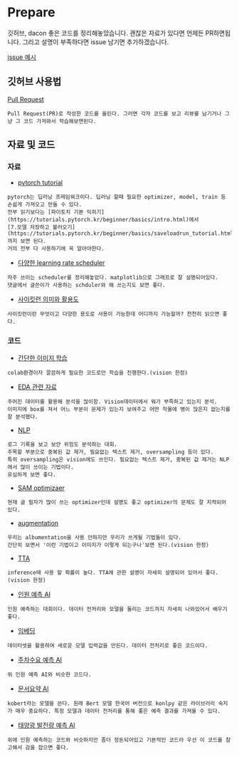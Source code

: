 # Prepare
깃허브, dacon 좋은 코드를 정리해놓았습니다. 괜찮은 자료가 있다면 언제든 PR하면됩니다. 그리고 설명이 부족하다면 issue 남기면 추가하겠습니다. 

[issue 예시](https://github.com/AI-in-DIDC/Prepare/issues/1)


## 깃허브 사용법
[Pull Request](https://wayhome25.github.io/git/2017/07/08/git-first-pull-request-story/)
```
Pull Request(PR)로 작성한 코드를 올린다. 그러면 각자 코드를 보고 리뷰를 남기거나 그냥 그 코드 가져와서 학습해보면된다.
```
## 자료 및 코드

### 자료
* [pytorch tutorial](https://tutorials.pytorch.kr/beginner/basics/intro.html)
```
pytorch는 딥러닝 프레임워크이다. 딥러닝 할때 필요한 optimizer, model, train 등 손쉽게 가져오고 만들 수 있다. 
전부 읽기보다는 [파이토치 기본 익히기](https://tutorials.pytorch.kr/beginner/basics/intro.html)에서 
[7.모델 저장하고 불러오기](https://tutorials.pytorch.kr/beginner/basics/saveloadrun_tutorial.html)
까지 보면 된다.
거의 전부 다 사용하기에 꼭 알아야한다.
```
* [다양한 learning rate scheduler](https://dacon.io/competitions/official/235697/codeshare/2373?page=1&dtype=recent)
```
자주 쓰이는 scheduler를 정리해놓았다. matplotlib으로 그래프로 잘 설명되어있다. 
댓글에서 글쓴이가 사용하는 schduler와 왜 쓰는지도 보면 좋다.
```

* [사이킷런 의미와 활용도](https://engineer-mole.tistory.com/16)
```
사이킷런이란 무엇이고 다양한 용도로 사용이 가능한데 어디까지 가능할까? 천천히 읽으면 좋다.
```

### 코드

* [간단한 이미지 학습](https://dacon.io/competitions/official/235870/codeshare/4171?page=3&dtype=recent)
```
colab환경이자 깔끔하게 필요한 코드로만 학습을 진행한다.(vision 한정)
```
* [EDA 관련 자료](https://dacon.io/competitions/official/235870/codeshare/4213?page=1&dtype=recent)
```
주어진 데이터를 활용해 분석을 많이함. Vision데이터에서 뭐가 부족하고 있는지 분석. 
이미지에 box를 쳐서 어느 부분이 문제가 있는지 보여주고 어떤 작물에 병이 많은지 없는지를 잘 분석했다.
```
* [NLP](https://dacon.io/competitions/official/235717/codeshare/2674?page=1&dtype=recent)
```
로그 기록을 보고 보안 위험도 분석하는 대회. 
주목할 부분으로 중복된 값 제거, 필요없는 텍스트 제거, oversampling 등이 있다.
특히 oversampling은 vision에도 쓰인다. 필요없는 텍스트 제거, 중복된 값 제거는 NLP에서 많이 쓰이는 기법이다. 
유심하게 보면 좋다.
```

* [SAM optimizaer](https://dacon.io/competitions/official/235697/codeshare/2370?page=2&dtype=recent)
```
현재 글 필자가 많이 쓰는 optimizer인데 설명도 좋고 optimizer의 문제도 잘 지적되어 있다.
```

* [augmentation](https://dacon.io/competitions/official/235697/codeshare/2360?page=3&dtype=recent)
```
우리는 albumentation을 사용 안하지만 우리가 쓰게될 기법들이 있다. 
간단히 보면서 '이런 기법이고 이미지가 이렇게 되는구나'보면 된다.(vision 한정)
```
* [TTA](https://dacon.io/competitions/official/235697/codeshare/2361?page=3&dtype=recent)
```
inference때 사용 할 확률이 높다. TTA에 관한 설명이 자세히 설명되어 있어서 좋다.(vision 한정)
```

* [인원 예측 AI](https://dacon.io/competitions/official/235743/codeshare/2983?page=1&dtype=recent)

```
인원 예측하는 대회이다. 데이터 전처리와 모델을 돌리는 코드까지 자세히 나와있어서 배우기 좋다.
```

* [임베딩](https://dacon.io/competitions/official/235743/codeshare/2817?page=2&dtype=recent)

```
데이터셋을 활용하여 새로운 모델 입력값을 만든다. 데이터 전처리로 좋은 코드이다.
```


* [주차수요 예측 AI](https://dacon.io/competitions/official/235745/codeshare/3015?page=1&dtype=recent)
```
위 인원 예측 AI와 비슷한 코드다.
```

* [문서요약 AI](https://dacon.io/competitions/official/235829/codeshare/4047?page=1&dtype=recent)
```
kobert라는 모델을 쓴다. 원래 Bert 모델 한국어 버전으로 konlpy 같은 라이브러리 숙지가 매우 중요하다. 특정 모델과 데이터 전처리를 통해 좋은 예측 결과를 가져올 수 있다.
```

* [태양광 발전량 예측 AI](https://dacon.io/competitions/official/235680/codeshare/2033?page=1&dtype=recent)
```
위에 인원 예측하는 코드와 비슷하지만 좀더 정돈되어있고 기본적인 코드라 우선 이 코드를 참고해서 감을 잡으면 좋다.
```
